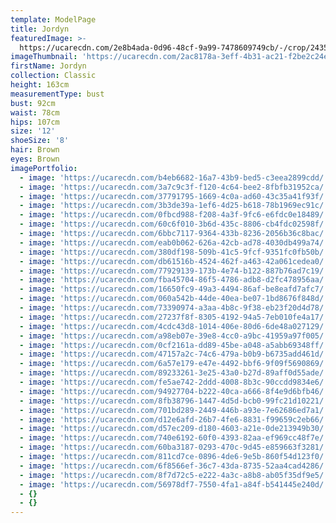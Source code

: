 ```yaml
---
template: ModelPage
title: Jordyn
featuredImage: >-
  https://ucarecdn.com/2e8b4ada-0d96-48cf-9a99-7478609749cb/-/crop/2435x1289/0,168/-/preview/
imageThumbnail: 'https://ucarecdn.com/2ac8178a-3eff-4b31-ac21-f2be2c24e943/'
firstName: Jordyn
collection: Classic
height: 163cm
measurementType: bust
bust: 92cm
waist: 78cm
hips: 107cm
size: '12'
shoeSize: '8'
hair: Brown
eyes: Brown
imagePortfolio:
  - image: 'https://ucarecdn.com/b4eb6682-16a7-43b9-bed5-c3eea2899cdd/'
  - image: 'https://ucarecdn.com/3a7c9c3f-f120-4c64-bee2-8fbfb31952ca/'
  - image: 'https://ucarecdn.com/37791795-1669-4c0a-ad60-43c35a41f93f/'
  - image: 'https://ucarecdn.com/3b3de39a-1ef6-4d25-b618-78b1969ec91c/'
  - image: 'https://ucarecdn.com/0fbcd988-f208-4a3f-9fc6-e6fdc0e18489/'
  - image: 'https://ucarecdn.com/60c6f010-3b6d-435c-8806-cb4fdc02598f/'
  - image: 'https://ucarecdn.com/6bbc7117-9364-433b-8236-2056b36c8bac/'
  - image: 'https://ucarecdn.com/eab0b062-626a-42cb-ad78-4030db499a74/'
  - image: 'https://ucarecdn.com/380df198-509b-41c5-9fcf-9351fc0fb50b/'
  - image: 'https://ucarecdn.com/db61516b-4524-462f-a463-42a061cedea0/'
  - image: 'https://ucarecdn.com/77929139-173b-4e74-b122-887b76ad7c19/'
  - image: 'https://ucarecdn.com/fba45704-86f5-4786-adb8-d2fc478956aa/'
  - image: 'https://ucarecdn.com/16650fc9-49a3-4494-86af-be8eafd7afc7/'
  - image: 'https://ucarecdn.com/060a542b-44de-40ea-be07-1bd8676f848d/'
  - image: 'https://ucarecdn.com/73390974-a3aa-4b8c-9f38-eb23f20d4d78/'
  - image: 'https://ucarecdn.com/27237f8f-8305-4192-94a5-7eb010fe4a17/'
  - image: 'https://ucarecdn.com/4cdc43d8-1014-406e-80d6-6de48a027129/'
  - image: 'https://ucarecdn.com/a98eb07e-39e8-4cc0-a9bc-41959a97f005/'
  - image: 'https://ucarecdn.com/0cf2161a-dd89-45be-a048-a5abb69348ff/'
  - image: 'https://ucarecdn.com/47157a2c-74c6-479a-b0b9-b6735add461d/'
  - image: 'https://ucarecdn.com/6a57e179-e47e-4492-bbf6-9f09f5690869/'
  - image: 'https://ucarecdn.com/89233261-3e25-43a0-b27d-89aff0d55ade/'
  - image: 'https://ucarecdn.com/fe5ae742-2ddd-4008-8b3c-90ccdd9834e6/'
  - image: 'https://ucarecdn.com/94927704-b222-40ca-a666-8f4e9d6bfb46/'
  - image: 'https://ucarecdn.com/8fb38796-1447-4d5d-bcb0-99fc21d10221/'
  - image: 'https://ucarecdn.com/701bd289-2449-446b-a93e-7e62686ed7a1/'
  - image: 'https://ucarecdn.com/d12e6afd-26b7-4fe6-8831-f99659c2eb66/'
  - image: 'https://ucarecdn.com/d57ec209-d180-4603-a21e-0de213949b30/'
  - image: 'https://ucarecdn.com/740e6192-60f0-4393-82aa-ef969cc48f7e/'
  - image: 'https://ucarecdn.com/60ba3187-0293-470c-9d45-e859663f3281/'
  - image: 'https://ucarecdn.com/811cd7ce-0896-4de6-9e5b-860f54d123f0/'
  - image: 'https://ucarecdn.com/6f8566ef-36c7-43da-8735-52aa4cad4286/'
  - image: 'https://ucarecdn.com/8f7d72c5-e222-4a3c-a8b8-ab05f35df9e5/'
  - image: 'https://ucarecdn.com/56978df7-7550-4fa1-a84f-b541445e240d/'
  - {}
  - {}
---
```


